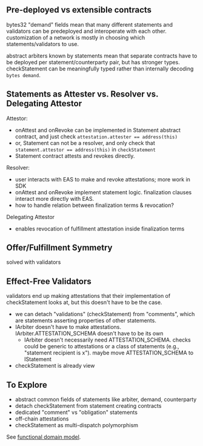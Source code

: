 ## Pre-deployed vs extensible contracts
bytes32 "demand" fields mean that many different statements and validators can be predeployed and interoperate with each other. customization of a network is mostly in choosing which statements/validators to use.

abstract arbiters known by statements mean that separate contracts have to be deployed per statement/counterparty pair, but has stronger types. checkStatement can be meaningfully typed rather than internally decoding `bytes demand`.


## Statements as Attester vs. Resolver vs. Delegating Attestor
Attestor:
- onAttest and onRevoke can be implemented in Statement abstract contract, and just check `attestation.attester == address(this)`
- or, Statement can not be a resolver, and only check that `statement.attestor == address(this)` in `checkStatement`
- Statement contract attests and revokes directly. 

Resolver:
- user interacts with EAS to make and revoke attestations; more work in SDK
- onAttest and onRevoke implement statement logic. finalization clauses interact more directly with EAS.
- how to handle relation between finalization terms & revocation?

Delegating Attestor
- enables revocation of fulfillment attestation inside finalization terms

## Offer/Fulfillment Symmetry
solved with validators

## Effect-Free Validators
validators end up making attestations that their implementation of checkStatement looks at, but this doesn't have to be the case.
- we can detach "validations" (checkStatement) from "comments", which are statements asserting properties of other statements.
- IArbiter doesn't have to make attestations. IArbiter.ATTESTATION_SCHEMA doesn't have to be its own
    - IArbiter doesn't necessarily need ATTESTATION_SCHEMA. checks could be generic to attestations or a class of statements (e.g., "statement recipient is x"). maybe move ATTESTATION_SCHEMA to IStatement
- checkStatement is already view



## To Explore
- abstract common fields of statements like arbiter, demand, counterparty
- detach checkStatement from statement creating contracts
- dedicated "comment" vs "obligation" statements
- off-chain attestations
- checkStatement as multi-dispatch polymorphism

See [functional domain model](https://github.com/CoopHive/holistic-models/tree/main/as_functions/contracts_ecosystem).
